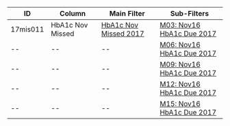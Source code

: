 ID | Column | Main Filter | Sub-Filters | 
-- | ------ | -------| -----------|
17mis011| HbA1c Nov Missed | [HbA1c Nov Missed 2017](https://github.com/Edward-Yao31/Salud-Y-Vida-Report/blob/2017-Salud-Y-Vida-Report/main-filters/missed/HbA1c%20Nov%20Missed%202017) | [M03: Nov16 HbA1c Due 2017](https://github.com/Edward-Yao31/Salud-Y-Vida-Report/blob/2017-Salud-Y-Vida-Report/sub-filters/missed/M03:%20Nov16%20HbA1c%20Due%202017)| 
-- |-- |-- |[M06: Nov16 HbA1c Due 2017](https://github.com/Edward-Yao31/Salud-Y-Vida-Report/blob/2017-Salud-Y-Vida-Report/sub-filters/missed/M06:%20Nov16%20HbA1c%20Due%202017)|
-- |-- |-- |[M09: Nov16 HbA1c Due 2017](https://github.com/Edward-Yao31/Salud-Y-Vida-Report/blob/2017-Salud-Y-Vida-Report/sub-filters/missed/M09:%20Nov16%20HbA1c%20Due%202017)| 
-- |-- |-- |[M12: Nov16 HbA1c Due 2017](https://github.com/Edward-Yao31/Salud-Y-Vida-Report/blob/2017-Salud-Y-Vida-Report/sub-filters/missed/M12:%20Nov16%20HbA1c%20Due%202017)|
-- |-- |-- |[M15: Nov16 HbA1c Due 2017](https://github.com/Edward-Yao31/Salud-Y-Vida-Report/blob/2017-Salud-Y-Vida-Report/sub-filters/missed/M15:%20Nov16%20HbA1c%20Due%202017)|
